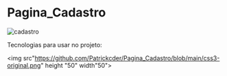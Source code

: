 # Pagina_Cadastro

![cadastro](https://github.com/Patrickcder/Pagina_Cadastro/assets/98431984/dd6f33e7-ed7f-4a92-a3f9-cb0f404a7a97)

Tecnologias para usar no projeto:

<img src"https://github.com/Patrickcder/Pagina_Cadastro/blob/main/css3-original.png" height "50" width"50">



